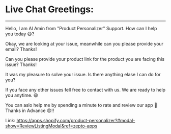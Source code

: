# Live Chat Greetings:
---

Hello,
I am Al Amin from "Product Personalizer" Support. How can I help you today 😃?

Okay, we are looking at your issue, meanwhile can you please provide your email?
Thanks!

Can you please provide your product link for the product you are facing this issue? Thanks!

It was my pleasure to solve your issue. Is there anything elase I can do for you?

If you face any other issues fell free to contact with us. We are ready to help you anytime. 😃

You can aslo help me by spending a minute to rate and review our app 🙏 Thanks in Advance 😍!!

Link: https://apps.shopify.com/product-personalizer?#modal-show=ReviewListingModal&ref=zepto-apps
